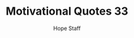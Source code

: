 ---
image: /assets/img/mq/mq_33_einstein.png
title: Motivational Quotes 33
categories:
  - Motivational Quotes
author: Hope Staff
notes: Motivational Quotes 33
embed: >-
  EMBED_GOES_HERE
transcript: >-
  SOME LINES OF TEXT START HERE
---